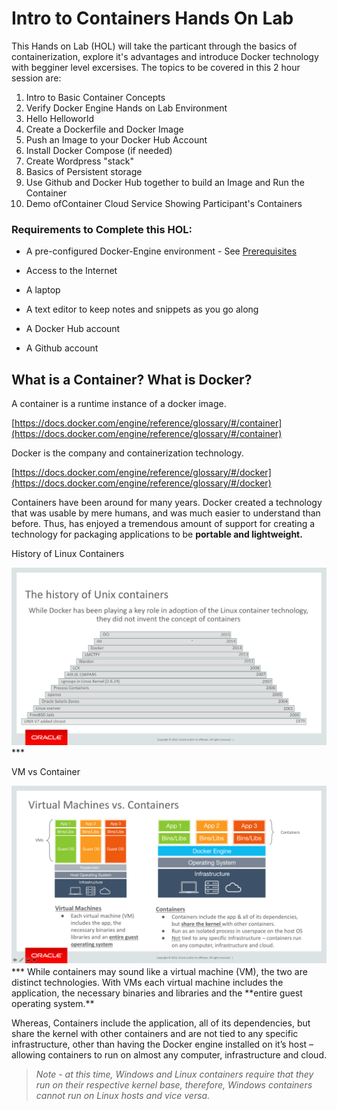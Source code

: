 # Intro to Containers Hands On Lab

This Hands on Lab (HOL) will take the particant through the basics of containerization, explore it's advantages and introduce Docker technology with begginer level excersises.  The topics to be covered in this 2 hour session are:

1.  Intro to Basic Container Concepts
2.  Verify Docker Engine Hands on Lab Environment
3.  Hello Helloworld
5.  Create a Dockerfile and Docker Image
6.  Push an Image to your Docker Hub Account
7.  Install Docker Compose (if needed)
8.  Create Wordpress "stack"
9.  Basics of Persistent storage
10. Use Github and Docker Hub together to build an Image and Run the Container
11. Demo ofContainer Cloud Service Showing Participant's Containers


### Requirements to Complete this HOL:

* A pre-configured Docker-Engine environment - See [Prerequisites](../blob/prerequisites.md)

* Access to the Internet

* A laptop

* A text editor to keep notes and snippets as you go along

* A Docker Hub account

* A Github account

## What is a Container? What is Docker?

A container is a runtime instance of a docker image.

[https://docs.docker.com/engine/reference/glossary/#/container](https://docs.docker.com/engine/reference/glossary/#/container)

Docker is the company and containerization technology.

[https://docs.docker.com/engine/reference/glossary/#/docker](https://docs.docker.com/engine/reference/glossary/#/docker)  

Containers have been around for many years.  Docker created a technology that was usable by mere humans, and was much easier to understand than before.  Thus, has enjoyed a tremendous amount of support for creating a technology for packaging applications to be **portable and lightweight.**

History of Linux Containers

<img src=images/002-container-history.png />
***

VM vs Container

<img src=images/002-vm-vs-container.png />
***
While containers may sound like a virtual machine (VM), the two are distinct technologies. With VMs each virtual machine includes the application, the necessary binaries and libraries and the **entire guest operating system.**

Whereas, Containers include the application, all of its dependencies, but share the kernel with other containers and are not tied to any specific infrastructure, other than having the Docker engine installed on it’s host – allowing containers to run on almost any computer, infrastructure and cloud.  

> *Note - at this time, Windows and Linux containers require that they run on their respective kernel base, therefore, Windows containers cannot run on Linux hosts and vice versa.*
